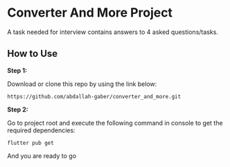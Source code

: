 # Converter And More Project

A task needed for interview contains answers to 4 asked questions/tasks.

## How to Use 

**Step 1:**

Download or clone this repo by using the link below:

```
https://github.com/abdallah-gaber/converter_and_more.git
```

**Step 2:**

Go to project root and execute the following command in console to get the required dependencies: 

```
flutter pub get 
```
And you are ready to go
